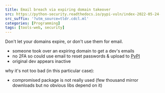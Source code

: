 ```yaml
---
title: Email breach via expiring domain takeover
src: https://python-security.readthedocs.io/pypi-vuln/index-2022-05-24-ctx-domain-takeover.html
src_suffix: '?utm_source=tldr.cdcl.ml'
categories: [Programming]
tags: [tools-web, security]
---
```


Don't let your domains expire, or don't use them for email.

- someone took over an expiring domain to get a dev's emails
- no 2FA so could use email to reset passwords & upload to [PyPI](https://pypi.org)
- original dev appears inactive

why it's not too bad (in this particular case):

- compromised package is not really used (few thousand mirror downloads but no obvious libs depend on it)
